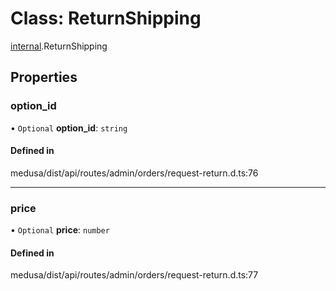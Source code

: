# Class: ReturnShipping

[internal](../modules/internal-12.md).ReturnShipping

## Properties

### option\_id

• `Optional` **option\_id**: `string`

#### Defined in

medusa/dist/api/routes/admin/orders/request-return.d.ts:76

___

### price

• `Optional` **price**: `number`

#### Defined in

medusa/dist/api/routes/admin/orders/request-return.d.ts:77
